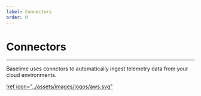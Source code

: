 ```yaml
---
label: Connectors
order: 0
---
```


# Connectors

---

Baselime uses connctors to automatically ingest telemetry data from your cloud environments.

[!ref icon="../assets/images/logos/aws.svg"](./aws.md)